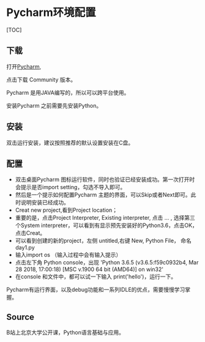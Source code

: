 # Pycharm环境配置

[TOC]

## 下载

打开[Pycharm](https://www.jetbrains.com/pycharm/download/#section=windows),

点击下载 Community 版本。

Pycharm 是用JAVA编写的，所以可以跨平台使用。

安装Pycharm 之前需要先安装Python。

## 安装

双击运行安装，建议按照推荐的默认设置安装在C盘。

## 配置

* 双击桌面Pycharm 图标运行软件，同时也验证已经安装成功。第一次打开时会提示是否import setting，勾选不导入即可。
* 然后是一个提示如何配置Pycharm 主题的界面，可以Skip或者Next即可。此时说明安装已经成功。
* Creat new project,看到Project location；
* 重要的是，点击Project Interpreter, Existing interpreter, 点击 ... , 选择第三个System interpreter，可以看到有显示预先安装好的Python3.6，点击OK，点击Creat。
* 可以看到创建的新的project，左侧 untitled,右键 New, Python File， 命名 day1.py
* 输入import os （输入过程中会有输入提示）
* 点击左下角 Python console，出现 'Python 3.6.5 (v3.6.5:f59c0932b4, Mar 28 2018, 17:00:18) [MSC v.1900 64 bit (AMD64)] on win32'
* 在console 和文件中，都可以试一下输入 print('hello')，运行一下。

Pycharm有运行界面，以及debug功能和一系列IDLE的优点，需要慢慢学习掌握。

## Source

B站上北京大学公开课，Python语言基础与应用。